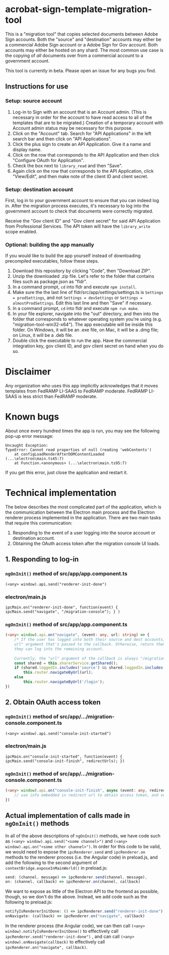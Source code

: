 # acrobat-sign-template-migration-tool

This is a "migration tool" that copies selected documents between Adobe Sign accounts. Both the "source" and "destination" accounts may either be a commercial Adobe Sign account or a Adobe Sign for Gov account. Both accounts may either be hosted on any shard. The most common use case is the copying of *all* documents over from a commercial account to a government account.

This tool is currently in beta. Please open an issue for any bugs you find.

## Instructions for use

### Setup: source account

1. Log-in to Sign with an account that is an Account admin. (This is necessary in order for the account to have read access to all of the templates that are to be migrated.) Creation of a temporary account with Account admin status may be necessary for this purpose.
2. Click on the "Account" tab. Search for "API Applications" in the left search bar and then click on "API Applications".
3. Click the plus sign to create an API Application. Give it a name and display name.
4. Click on the row that corresponds to the API Application and then click "Configure OAuth for Application".
5. Check the box next to `library_read` and then "Save".
6. Again click on the row that corresponds to the API Application, click "View/Edit", and then make note of the client ID and client secret.

### Setup: destination account

First, log in to your government account to ensure that you can indeed log in. After the migration process executes, it's necessary to log into the government account to check that documents were correctly migrated.

Receive the "Gov client ID" and "Gov client secret" for said API Application from Professional Services. The API token will have the `library_write` scope enabled.

### Optional: building the app manually

If you would like to build the app yourself instead of downloading precompiled executables, follow these steps.

1. Download this repository by clicking "Code", then "Download ZIP".
2. Unzip the downloaded .zip file. Let's refer to the folder that contains files such as package.json as "fldr".
3. In a command prompt, `cd` into fldr and execute `npm install`.
4. Make sure the the last line of fldr/src/app/settings/settings.ts is `Settings = prodSettings`, and not `Settings = devSettings` or `Settings = almostProdSettings`. Edit this last line and then "Save" if necessary.
5. In a command prompt, `cd` into fldr and execute `npm run make`.
6. In your file explorer, navigate into the "out" directory, and then into the folder that corresponds to whatever operating system you're using (e.g. "migration-tool-win32-x64"). The app executable will be inside this folder. On Windows, it will be an .exe file, on Mac, it will be a .dmg file; on Linux, it will be a .deb file.
7. Double click the executable to run the app. Have the commercial integration key, gov client ID, and gov client secret on hand when you do so.

# Disclaimer

Any organization who uses this app implicitly acknowledges that it moves templates from FedRAMP LI-SAAS to FedRAMP moderate. FedRAMP LI-SAAS is less strict than FedRAMP moderate.

# Known bugs

About once every hundred times the app is run, you may see the following pop-up error message:

```
Uncaught Exception:
TypeError: Cannot read properties of null (reading 'webContents')
	at configLoadRenderAfterDOMContentLoaded (...\electron\main.ts45:7)
	at Function.<anonymous> (...\electron\main.ts95:7)
```

If you get this error, just close the application and restart it.

# Technical implementation

The below describes the most complicated part of the application, which is the communication between the Electron main process and the Electron renderer process implemented in the application. There are two main tasks that require this communication:

1. Responding to the event of a user logging into the source account or destination account.
2. Obtaining the OAuth access token after the migration console UI loads.

## 1. Responding to log-in

### `ngOnInit()` method of src/app/app.component.ts 

 `(<any> window).api.send("renderer-init-done")` 

### electron/main.js

`ipcMain.on("renderer-init-done", function(event) { ipcMain.send("navigate", "/migration-console"); } )`

### `ngOnInit()` method of src/app/app.component.ts 

```typescript
(<any> window).api.on("navigate", (event: any, url: string) => { 
	/* If the user has logged into both their source and dest accounts, then navigate them to the
	url" argument that's passed to the callback. Otherwise, return them back to the login UI so that
	they can log into the remaining account.
      
   	Currently, the "url" argument of the callback is always "/migration-console". */
    const shared = this.sharerService.getShared();
    if (shared.loggedIn.includes('source') && shared.loggedIn.includes('dest'))
    	this.router.navigateByUrl(url);
    else
    	this.router.navigateByUrl('/login'); 
})
```

## 2. Obtain OAuth access token

### `ngOnInit()` method of src/app/.../migration-console.component.ts

`(<any> window).api.send("console-init-started")`

### electron/main.js

`ipcMain.on("console-init-started", function(event) { ipcMain.send("console-init-finish", redirectUrls); })`

### `ngOnInit()` method of src/app/.../migration-console.component.ts

```typescript
(<any> window).api.on("console-init-finish", async (event: any, redirectUrls: string[]) => {
	// use info embedded in redirect url to obtain access token, and set private field of component to this access token
})
```

## Actual implementation of calls made in `ngOnInit()` methods

In all of the above descriptions of `ngOnInit()` methods, we have code such as `(<any> window).api.send("<some channel>")` and `(<any> window).api.on("<some other channel>")`. In order for this code to be valid, we would need to expose the `ipcRenderer.send` and `ipcRenderer.on` methods to the renderer process (i.e. the Angular code) in preload.js, and add the following to the second argument of `contextBridge.exposeInMainWorld()` in preload.js:

```javascript
send: (channel, message) => ipcRenderer.send(channel, message),
on: (channel, callback) => ipcRenderer.on(channel, callback)
```

We want to expose as little of the Electron API to the frontend as possible, though, so we don't do the above. Instead, we add code such as the following to preload.js:

```javascript
notifyIsRendererInitDone: () => ipcRenderer.send("renderer-init-done"),
onNavigate: (callback) => ipcRenderer.on("navigate", callback)
```

In the renderer process (the Angular code), we can then call `(<any> window).notifyIsRendererInitDone()` to effectively call `ipcRenderer.send("renderer-init-done")` , and can call `(<any> window).onNavigate(callback)` to effectively call `ipcRenderer.on("navigate", callback)`.
